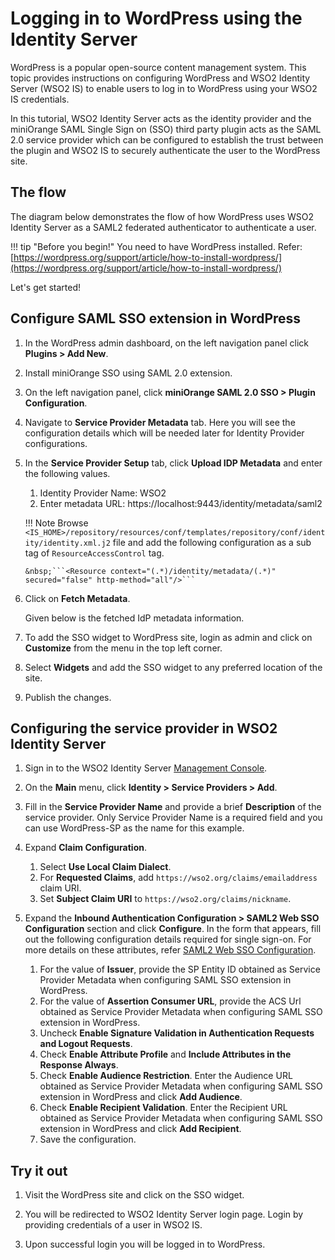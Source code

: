 # Logging in to WordPress using the Identity Server

WordPress is a popular open-source content management system. This topic provides instructions on configuring WordPress 
and WSO2 Identity Server (WSO2 IS) to enable users to log in to WordPress using your WSO2 IS credentials.

In this tutorial, WSO2 Identity Server acts as the identity provider and the miniOrange SAML Single Sign on (SSO) third 
party plugin acts as the SAML 2.0 service provider which can be configured to establish the trust between the plugin 
and WSO2 IS to securely authenticate the user to the WordPress site.

## The flow

The diagram below demonstrates the flow of how WordPress uses WSO2 Identity Server as a SAML2 federated authenticator to 
authenticate a user.

<!-- ![wordpress-is-flow]({{base_path}}/assets/img/guides/wordpress-is-flow.png)-->

!!! tip "Before you begin!"
    You need to have WordPress installed. Refer: [https://wordpress.org/support/article/how-to-install-wordpress/](https://wordpress.org/support/article/how-to-install-wordpress/)
 
Let's get started!

## Configure SAML SSO extension in WordPress

1.  In the WordPress admin dashboard, on the left navigation panel click **Plugins > Add New**.

2.  Install miniOrange SSO using SAML 2.0 extension.

3.  On the left navigation panel, click **miniOrange SAML 2.0 SSO > Plugin Configuration**.

4.  Navigate to **Service Provider Metadata** tab. Here you will see the configuration details which will be needed 
later for Identity Provider configurations.
    
5.  In the **Service Provider Setup** tab, click **Upload IDP Metadata** and enter the following values.
    1. Identity Provider Name: WSO2
    2. Enter metadata URL: https://localhost:9443/identity/metadata/saml2
    
    !!! Note 
        Browse ```<IS_HOME>/repository/resources/conf/templates/repository/conf/identity/identity.xml.j2``` file and 
        add the following configuration as a sub tag of `ResourceAccessControl` tag.
         
        &nbsp;```<Resource context="(.*)/identity/metadata/(.*)" secured="false" http-method="all"/>```
        
6.  Click on **Fetch Metadata**.
    
    Given below is the fetched IdP metadata information.
    
    <!-- ![wordpress-miniorange-fetched-meta]({{base_path}}/assets/img/guides/wordpress-miniorange-fetched-meta.png) -->
    
7.  To add the SSO widget to WordPress site, login as admin and click on **Customize** from the menu in the top left 
corner.

8.  Select **Widgets** and add the SSO widget to any preferred location of the site.
    
9.  Publish the changes.

## Configuring the service provider in WSO2 Identity Server

1.  Sign in to the WSO2 Identity Server [Management Console]({{base_path}}/setup/getting-started-with-the-management-console/).

2.  On the **Main** menu, click **Identity > Service Providers > Add**.

3.  Fill in the **Service Provider Name** and provide a brief **Description** of the service provider. Only 
Service Provider Name is a required field and you can use WordPress-SP as the name for this example.

4.  Expand **Claim Configuration**.
    1. Select **Use Local Claim Dialect**.
    2. For **Requested Claims**, add ```https://wso2.org/claims/emailaddress``` claim URI.
    3. Set **Subject Claim URI** to ```https://wso2.org/claims/nickname```.

    <!-- ![wordpress-is-claim-config]({{base_path}}/assets/img/tutorials/wordpress-is-claim-config.png) -->

5.  Expand the **Inbound Authentication Configuration > SAML2 Web SSO Configuration** section and click **Configure**.
    In the form that appears, fill out the following configuration details required for single sign-on. 
    For more details on these attributes, refer 
    [SAML2 Web SSO Configuration]({{base_path}}/learn/configuring-inbound-authentication-for-a-service-provider#configuring-inbound-authentication-with-saml2-web-sso).
    1. For the value of **Issuer**, provide the SP Entity ID obtained as Service Provider Metadata when configuring 
    SAML SSO extension in WordPress.
    2. For the value of **Assertion Consumer URL**, provide the ACS Url obtained as Service Provider Metadata when 
    configuring SAML SSO extension in WordPress. 
    3. Uncheck **Enable Signature Validation in Authentication Requests and Logout Requests**.
    4. Check **Enable Attribute Profile** and **Include Attributes in the Response Always**.
    5. Check **Enable Audience Restriction**. Enter the Audience URL obtained as Service Provider Metadata when 
    configuring SAML SSO extension in WordPress and click **Add Audience**.
    6. Check **Enable Recipient Validation**. Enter the Recipient URL obtained as Service Provider Metadata when 
    configuring SAML SSO extension in WordPress and click **Add Recipient**. 
    7. Save the configuration.
    

## Try it out

1.  Visit the WordPress site and click on the SSO widget.

2.  You will be redirected to WSO2 Identity Server login page. Login by providing credentials of a user in WSO2 IS.

3.  Upon successful login you will be logged in to WordPress.
    